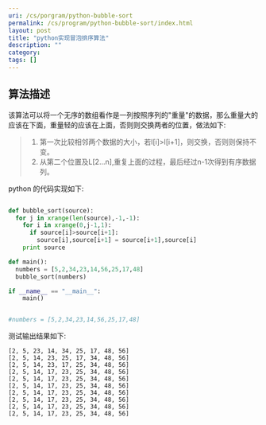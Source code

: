 ```yaml
---
uri: /cs/porgram/python-bubble-sort
permalink: /cs/program/python-bubble-sort/index.html
layout: post
title: "python实现冒泡排序算法"
description: ""
category:
tags: []
---
```


## 算法描述

该算法可以将一个无序的数组看作是一列按照序列的"重量"的数据，那么重量大的应该在下面，重量轻的应该在上面，否则则交换两者的位置，做法如下:

> 1. 第一次比较相邻两个数据的大小，若l[i]>l[i+1]，则交换，否则则保持不变。
> 2. 从第二个位置及L[2...n],重复上面的过程，最后经过n-1次得到有序数据列。
>

python 的代码实现如下:

```python

def bubble_sort(source):
  for j in xrange(len(source),-1,-1):
    for i in xrange(0,j-1,1):
      if source[i]>source[i+1]:
        source[i],source[i+1] = source[i+1],source[i]
    print source

def main():
  numbers = [5,2,34,23,14,56,25,17,48]
  bubble_sort(numbers)

if __name__ == "__main__":
    main()


#numbers = [5,2,34,23,14,56,25,17,48]

```

测试输出结果如下:

    [2, 5, 23, 14, 34, 25, 17, 48, 56]
    [2, 5, 14, 23, 25, 17, 34, 48, 56]
    [2, 5, 14, 23, 17, 25, 34, 48, 56]
    [2, 5, 14, 17, 23, 25, 34, 48, 56]
    [2, 5, 14, 17, 23, 25, 34, 48, 56]
    [2, 5, 14, 17, 23, 25, 34, 48, 56]
    [2, 5, 14, 17, 23, 25, 34, 48, 56]
    [2, 5, 14, 17, 23, 25, 34, 48, 56]
    [2, 5, 14, 17, 23, 25, 34, 48, 56]
    [2, 5, 14, 17, 23, 25, 34, 48, 56]



